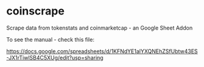 # coinscrape
Scrape data from tokenstats and coinmarketcap - an Google Sheet Addon

To see the manual - check this file:

https://docs.google.com/spreadsheets/d/1KFNdYE1alYXQNEhZSfUbtw43ES-JX1rTiwlSB4C5XUg/edit?usp=sharing
